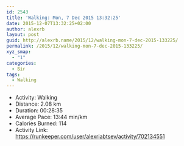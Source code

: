 ```yaml
---
id: 2543
title: 'Walking: Mon, 7 Dec 2015 13:32:25'
date: 2015-12-07T13:32:25+02:00
author: alexrb
layout: post
guid: http://alexrb.name/2015/12/walking-mon-7-dec-2015-133225/
permalink: /2015/12/walking-mon-7-dec-2015-133225/
xyz_smap:
  - "1"
categories:
  - Біг
tags:
  - Walking
---
```

<ul class="rk-list">
  <li class="rk-activity">
    Activity: Walking
  </li>
  <li class="rk-distance">
    Distance: 2.08 km
  </li>
  <li class="rk-duration">
    Duration: 00:28:35
  </li>
  <li class="rk-avg-pace">
    Average Pace: 13:44 min/km
  </li>
  <li class="rk-calories">
    Calories Burned: 114
  </li>
  <li class="rk-activity-link">
    Activity Link: <a href="https://runkeeper.com/user/alexriabtsev/activity/702134551">https://runkeeper.com/user/alexriabtsev/activity/702134551</a>
  </li>
</ul>